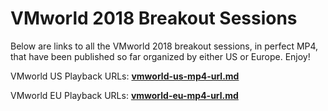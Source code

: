 # VMworld 2018 Breakout Sessions

Below are links to all the VMworld 2018 breakout sessions, in perfect MP4, that have been published so far organized by either US or Europe. Enjoy!

VMworld US Playback URLs: **[vmworld-us-mp4-url.md](vmworld-us-mp4-url.md)**

VMworld EU Playback URLs: **[vmworld-eu-mp4-url.md](vmworld-eu-mp4-url.md)**